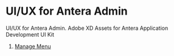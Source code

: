 # UI/UX for Antera Admin
UI/UX for Antera Admin. Adobe XD Assets for Antera Application Development UI Kit


1. [Manage Menu](#)
